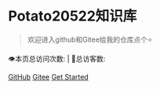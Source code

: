# **Potato20522知识库**

> 欢迎进入github和Gitee给我的仓库点个⭐

<span id="busuanzi_container_site_pv" style="display: inline;">
    👁️本页总访问次数:<span id="busuanzi_value_site_pv"></span> 
</span>
<span id="busuanzi_container_site_uv" style="display: inline;"> 
    | 🧑总访客数: <span id="busuanzi_value_site_uv"></span>
</span>

[GitHub](https://github.com/Potato20522) [Gitee](https://gitee.com/potato20522)  [Get Started](README.md) 

